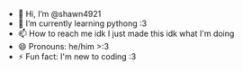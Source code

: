 - 👋 Hi, I’m @shawn4921
- 🌱 I’m currently learning pythong :3
- 📫 How to reach me idk I just made this idk what I'm doing
- 😄 Pronouns: he/him >:3
- ⚡ Fun fact: I'm new to coding :3
